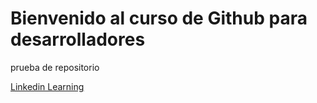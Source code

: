 # Bienvenido al curso de Github para desarrolladores

prueba de repositorio

[Linkedin Learning](https://www.linkedin.com/learning/github-para-programadores-2/crear-un-repositorio-en-github?autoSkip=true&autoplay=true&contextUrn=urn%3Ali%3AlyndaLearningPath%3A58c01db9498eb596052e5058&resume=false)
